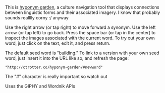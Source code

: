 This is [hyponym garden](http://ctrotter.co/hyponym-garden/), a culture navigation tool that displays connections between linguistic forms and their associated imagery. I know that probably sounds realllly corny :/ anyway

Use the right arrow (or tap right) to move forward a synonym. Use the left arrow (or tap left) to go back. Press the space bar (or tap in the center) to inspect the images associated with the current word. To try out your own word, just click on the text, edit it, and press return.

The default seed word is "building." To link to a version with your own seed word, just insert it into the URL like so, and refresh the page:

	"http://ctrotter.co/hyponym-garden/#newword"

The "#" character is really important so watch out

Uses the GIPHY and Wordnik APIs
